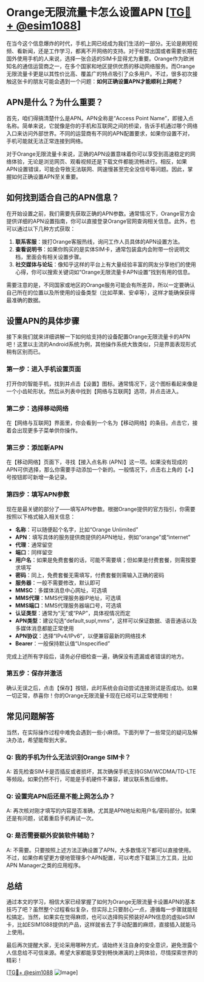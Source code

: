 # Orange无限流量卡怎么设置APN [[TG💪+ @esim1088](https://t.me/s/esim1088)]

在当今这个信息爆炸的时代，手机上网已经成为我们生活的一部分。无论是刷短视频、看新闻，还是工作学习，都离不开网络的支持。对于经常出国或者需要长期在国外使用手机的人来说，选择一张合适的SIM卡显得尤为重要。Orange作为欧洲知名的通信运营商之一，在多个国家和地区提供优质的移动网络服务。而Orange无限流量卡更是以其性价比高、覆盖广的特点吸引了众多用户。不过，很多初次接触这张卡的朋友可能会遇到一个问题：**如何正确设置APN才能顺利上网呢？**

## APN是什么？为什么重要？

首先，咱们得搞清楚什么是APN。APN全称是“Access Point Name”，即接入点名称。简单来说，它就像是你的手机和互联网之间的桥梁，告诉手机通过哪个网络入口来访问外部世界。不同的运营商有不同的APN配置要求，如果你设置不对，手机可能就无法正常连接到网络。

对于Orange无限流量卡来说，正确的APN设置意味着你可以享受到高速稳定的网络体验，无论是浏览网页、观看视频还是下载文件都能流畅进行。相反，如果APN设置错误，可能会导致无法联网、网速慢甚至完全没信号等问题。因此，掌握如何正确设置APN至关重要。

## 如何找到适合自己的APN信息？

在开始设置之前，我们需要先获取正确的APN参数。通常情况下，Orange官方会提供详细的APN设置指南，你可以直接登录Orange官网查询相关信息。此外，也可以通过以下几种方式获取：

1. **联系客服**：拨打Orange客服热线，询问工作人员具体的APN设置方法。
2. **查看说明书**：如果你购买的是实体SIM卡，通常包装盒内会附带一份说明文档，里面会有相关设置步骤。
3. **社交媒体与论坛**：像知乎这样的平台上有大量经验丰富的网友分享他们的使用心得，你可以搜索关键词如“Orange无限流量卡APN设置”找到有用的信息。

需要注意的是，不同国家或地区的Orange服务可能会有所差异，所以一定要确认自己所在的位置以及所使用的设备类型（比如苹果、安卓等），这样才能确保获得最准确的数据。

## 设置APN的具体步骤

接下来我们就来详细讲解一下如何给支持的设备配置Orange无限流量卡的APN吧！这里以主流的Android系统为例，其他操作系统大致类似，只是界面表现形式稍有区别而已。

### 第一步：进入手机设置页面
打开你的智能手机，找到并点击【设置】图标。通常情况下，这个图标看起来像是一个小齿轮形状。然后从列表中找到【网络与互联网】选项，并点击进入。

### 第二步：选择移动网络
在【网络与互联网】界面里，你会看到一个名为【移动网络】的条目。点击它，接着会出现更多子菜单供你操作。

### 第三步：添加新APN
在【移动网络】页面下，寻找【接入点名称 (APN)】这一项。如果没有现成的APN可供选择，那么你需要手动添加一个新的。一般情况下，点击右上角的【+】号按钮即可新增一条记录。

### 第四步：填写APN参数
现在是最关键的部分了——填写APN参数。根据Orange提供的官方指引，你需要按照以下格式输入相关信息：

- **名称**：可以随便起个名字，比如“Orange Unlimited”
- **APN**：填写具体的服务提供商提供的APN地址，例如“orange”或“internet”
- **代理**：通常留空
- **端口**：同样留空
- **用户名**：如果是免费套餐的话，可能不需要填；但如果是付费套餐，则需按要求填写
- **密码**：同上，免费套餐无需填写，付费套餐则需输入正确的密码
- **服务器**：一般不需要修改，默认即可
- **MMSC**：多媒体消息中心网址，可选填
- **MMS代理**：MMS代理服务器IP地址，可选填
- **MMS端口**：MMS代理服务器端口号，可选填
- **认证类型**：通常为“无”或“PAP”，具体视情况而定
- **APN类型**：建议勾选“default,supl,mms”，这样可以保证数据、语音通话以及多媒体消息都能正常使用
- **APN协议**：选择“IPv4/IPv6”，以便兼容最新的网络技术
- **Bearer**：一般保持默认值“Unspecified”

完成上述所有字段后，请务必仔细检查一遍，确保没有遗漏或者错误的地方。

### 第五步：保存并激活
确认无误之后，点击【保存】按钮，此时系统会自动尝试连接测试是否成功。如果一切正常，恭喜你！你的Orange无限流量卡现在已经可以正常使用啦！

## 常见问题解答

当然，在实际操作过程中难免会遇到一些小麻烦。下面列举了一些常见的疑问及解决办法，希望能帮到大家。

### Q: 我的手机为什么无法识别Orange SIM卡？
A: 首先检查SIM卡是否插反或者损坏，其次确保手机支持GSM/WCDMA/TD-LTE等频段。如果仍然不行，可能是手机硬件不兼容，建议联系售后维修。

### Q: 设置完APN后还是不能上网怎么办？
A: 再次核对刚才填写的内容是否准确，尤其是APN地址和用户名/密码部分。如果还是有问题，试着重启手机再试一次。

### Q: 是否需要额外安装软件辅助？
A: 不需要。只要按照上述方法正确设置了APN，大多数情况下都可以直接使用。不过，如果你希望更方便地管理多个APN配置，可以考虑下载第三方工具，比如APN Manager之类的应用程序。

## 总结

通过本文的学习，相信大家已经掌握了如何为Orange无限流量卡设置APN的基本技巧了吧？虽然整个过程看似复杂，但实际上只要耐心一点，遵循每一步骤就能轻松搞定。当然，如果实在觉得麻烦，也可以选择购买预装好APN信息的虚拟eSIM卡，比如ESIM1088提供的产品，这样就省去了手动配置的麻烦，直接插入就能马上使用。

最后再次提醒大家，无论采用哪种方式，请始终关注自身的安全意识，避免泄露个人信息给不可信来源。希望大家都能享受到畅快淋漓的上网体验，尽情探索世界的精彩！

[[TG💪+ @esim1088](https://t.me/s/esim1088) ![Image](https://i.postimg.cc/4NQfJmqS/Snipaste-2025-05-13-00-14-12.png)]